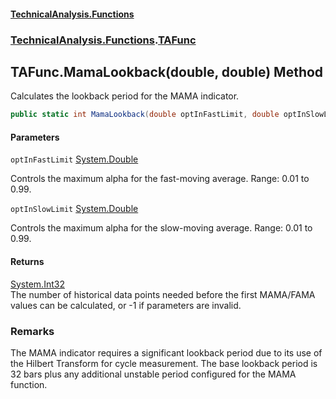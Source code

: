 #### [TechnicalAnalysis\.Functions](Atypical.TechnicalAnalysis.Functions.md 'Atypical\.TechnicalAnalysis\.Functions')
### [TechnicalAnalysis\.Functions](Atypical.TechnicalAnalysis.Functions.md#TechnicalAnalysis.Functions 'TechnicalAnalysis\.Functions').[TAFunc](TAFunc.md 'TechnicalAnalysis\.Functions\.TAFunc')

## TAFunc\.MamaLookback\(double, double\) Method

Calculates the lookback period for the MAMA indicator\.

```csharp
public static int MamaLookback(double optInFastLimit, double optInSlowLimit);
```
#### Parameters

<a name='TechnicalAnalysis.Functions.TAFunc.MamaLookback(double,double).optInFastLimit'></a>

`optInFastLimit` [System\.Double](https://docs.microsoft.com/en-us/dotnet/api/System.Double 'System\.Double')

Controls the maximum alpha for the fast\-moving average\. Range: 0\.01 to 0\.99\.

<a name='TechnicalAnalysis.Functions.TAFunc.MamaLookback(double,double).optInSlowLimit'></a>

`optInSlowLimit` [System\.Double](https://docs.microsoft.com/en-us/dotnet/api/System.Double 'System\.Double')

Controls the maximum alpha for the slow\-moving average\. Range: 0\.01 to 0\.99\.

#### Returns
[System\.Int32](https://docs.microsoft.com/en-us/dotnet/api/System.Int32 'System\.Int32')  
The number of historical data points needed before the first MAMA/FAMA values can be calculated, or \-1 if parameters are invalid\.

### Remarks
The MAMA indicator requires a significant lookback period due to its use of the Hilbert Transform
for cycle measurement\. The base lookback period is 32 bars plus any additional unstable period
configured for the MAMA function\.